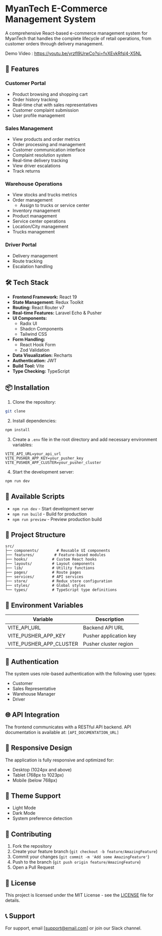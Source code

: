 # MyanTech E-Commerce Management System

A comprehensive React-based e-commerce management system for MyanTech that handles the complete lifecycle of retail operations, from customer orders through delivery management.

Demo Video : https://youtu.be/yrzfl9UrwCo?si=fvXEvkRfsl4-X5NL

## 🚀 Features

### Customer Portal

- Product browsing and shopping cart
- Order history tracking
- Real-time chat with sales representatives
- Customer complaint submission
- User profile management

### Sales Management

- View products and order metrics
- Order processing and management
- Customer communication interface
- Complaint resolution system
- Real-time delivery tracking
- View driver escalations
- Track returns

### Warehouse Operations

- View stocks and trucks metrics
- Order management
  - Assign to trucks or service center
- Inventory management
- Product management
- Service center operations
- Location/City management
- Trucks management

### Driver Portal

- Delivery management
- Route tracking
- Escalation handling

## 🛠 Tech Stack

- **Frontend Framework:** React 19
- **State Management:** Redux Toolkit
- **Routing:** React Router v7
- **Real-time Features:** Laravel Echo & Pusher
- **UI Components:**
  - Radix UI
  - Shadcn Components
  - Tailwind CSS
- **Form Handling:**
  - React Hook Form
  - Zod Validation
- **Data Visualization:** Recharts
- **Authentication:** JWT
- **Build Tool:** Vite
- **Type Checking:** TypeScript

## 📦 Installation

1. Clone the repository:

```bash
git clone
```

2. Install dependencies:

```bash
npm install
```

3. Create a `.env` file in the root directory and add necessary environment variables:

```env
VITE_API_URL=your_api_url
VITE_PUSHER_APP_KEY=your_pusher_key
VITE_PUSHER_APP_CLUSTER=your_pusher_cluster
```

4. Start the development server:

```bash
npm run dev
```

## 🔧 Available Scripts

- `npm run dev` - Start development server
- `npm run build` - Build for production
- `npm run preview` - Preview production build

## 📁 Project Structure

```
src/
├── components/        # Reusable UI components
├── features/         # Feature-based modules
├── hooks/           # Custom React hooks
├── layouts/         # Layout components
├── lib/             # Utility functions
├── pages/           # Route pages
├── services/        # API services
├── store/           # Redux store configuration
├── styles/          # Global styles
└── types/           # TypeScript type definitions
```

## 🔐 Environment Variables

| Variable                | Description            |
| ----------------------- | ---------------------- |
| VITE_API_URL            | Backend API URL        |
| VITE_PUSHER_APP_KEY     | Pusher application key |
| VITE_PUSHER_APP_CLUSTER | Pusher cluster region  |

## 🔑 Authentication

The system uses role-based authentication with the following user types:

- Customer
- Sales Representative
- Warehouse Manager
- Driver

## 🌐 API Integration

The frontend communicates with a RESTful API backend. API documentation is available at:
`[API_DOCUMENTATION_URL]`

## 📱 Responsive Design

The application is fully responsive and optimized for:

- Desktop (1024px and above)
- Tablet (768px to 1023px)
- Mobile (below 768px)

## 🎨 Theme Support

- Light Mode
- Dark Mode
- System preference detection

## 🤝 Contributing

1. Fork the repository
2. Create your feature branch (`git checkout -b feature/AmazingFeature`)
3. Commit your changes (`git commit -m 'Add some AmazingFeature'`)
4. Push to the branch (`git push origin feature/AmazingFeature`)
5. Open a Pull Request

## 📄 License

This project is licensed under the MIT License - see the [LICENSE](LICENSE) file for details.

## 📞 Support

For support, email [support@email.com] or join our Slack channel.
